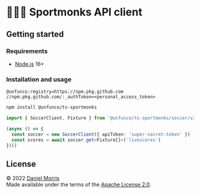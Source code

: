 # 🧘🏽‍♂️ Sportmonks API client

## Getting started

### Requirements

* [Node.js] 16+

### Installation and usage

```text
@unfunco:registry=https://npm.pkg.github.com
//npm.pkg.github.com/:_authToken=<personal_access_token>
```

```bash
npm install @unfunco/ts-sportmonks
```

```typescript
import { SoccerClient, Fixture } from '@unfunco/ts-sportmonks/soccer/v2'

(async () => {
  const soccer = new SoccerClient({ apiToken: 'super-secret-token' })
  const scores = await soccer.get<Fixture[]>('livescores')
})()
```

## License

© 2022 [Daniel Morris]  
Made available under the terms of the [Apache License 2.0](LICENSE.md).

[Daniel Morris]: https://unfun.co
[Node.js]: https://nodejs.org

